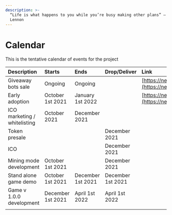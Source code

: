 ```yaml
---
description: >-
  “Life is what happens to you while you’re busy making other plans” – John
  Lennon
---
```


# Calendar

This is the tentative calendar of events for the project

| Description | Starts | Ends | Drop/Deliver | Link |
| :--- | :--- | :--- | :--- | :--- |
| Giveaway bots sale | Ongoing | Ongoing |  | [https://neftyblocks.com/c/rawrtrading1](https://neftyblocks.com/c/rawrtrading1) |
| Early adoption | October 1st 2021 | January 1st 2022 |  | [https://neftyblocks.com/c/rawrtrading1](https://neftyblocks.com/c/rawrtrading1) |
| ICO marketing / whitelisting | October 2021 | December 2021 |  |  |
| Token presale |  |  | December 2021 |  |
| ICO |  |  | December 2021 |  |
| Mining mode development | October 1st 2021 |  | December 2021 |  |
| Stand alone game demo | October 1st 2021 | December 1st 2021 | December 1st 2021 |  |
| Game v 1.0.0 development | December 1st 2021 | April 1st 2022 | April 1st 2022 |  |
|  |  |  |  |  |

